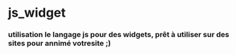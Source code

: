 # js_widget
### utilisation le langage js pour des widgets, prêt à utiliser sur des sites pour annimé votresite ;)
